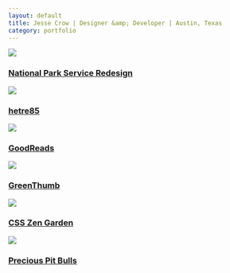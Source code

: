 ```yaml
---
layout: default
title: Jesse Crow | Designer &amp; Developer | Austin, Texas
category: portfolio
---
```

<div class="wrapper">
	<div class="portfolio-item">
		<a href="/projects/nationalparks.html">
			<div class="portfolio-snippet">
				<img src="../img/portfolio-pages/smokies-hero.jpg">
			</div>
			<h3>National Park Service Redesign</h3>
		</a>
	</div>
	<div class="portfolio-item">
		<a href="/projects/hetre85.html">
			<div class="portfolio-snippet">
				<img src="../img/portfolio-pages/hetre85.png">
			</div>
			<h3>hetre85</h3>
		</a>
	</div>
	<div class="portfolio-item">
		<a href="/projects/goodreads.html">
			<div class="portfolio-snippet">
				<img src="../img/portfolio-pages/goodreads.jpg">
			</div>
			<h3>GoodReads</h3>
		</a>
	</div>
	<div class="portfolio-item">
		<a href="/projects/greenthumb.html">
			<div class="portfolio-snippet">
				<img src="../img/portfolio-pages/greenthumb.jpg">
			</div>
			<h3>GreenThumb</h3>
		</a>
	</div>
	<div class="portfolio-item">
		<a href="/projects/css-zen.html">
			<div class="portfolio-snippet">
				<img src="../img/portfolio-pages/css-zen.jpg">
			</div>
			<h3>CSS Zen Garden</h3>
		</a>
	</div>
	<div class="portfolio-item">
		<a href="/projects/precious-pitbulls.html">
			<div class="portfolio-snippet">
				<img src="../img/portfolio-pages/pitbull.jpg">
			</div>
			<h3>Precious Pit Bulls</h3>
		</a>
	</div>
	<script>
	(function(i,s,o,g,r,a,m){i['GoogleAnalyticsObject']=r;i[r]=i[r]||function(){
	(i[r].q=i[r].q||[]).push(arguments)},i[r].l=1*new Date();a=s.createElement(o),
	m=s.getElementsByTagName(o)[0];a.async=1;a.src=g;m.parentNode.insertBefore(a,m)
	})(window,document,'script','//www.google-analytics.com/analytics.js','ga');
	ga('create', 'UA-61501368-1', 'auto');
	ga('send', 'pageview');
	</script>